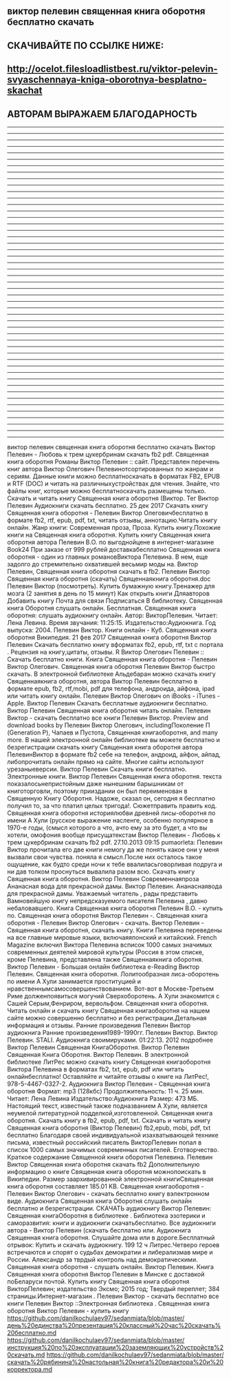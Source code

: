 виктор пелевин священная книга оборотня бесплатно скачать
--------------------------------------------------
СКАЧИВАЙТЕ ПО ССЫЛКЕ НИЖЕ:
--------------------------------------------------
http://ocelot.filesloadlistbest.ru/viktor-pelevin-svyaschennaya-kniga-oborotnya-besplatno-skachat
--------------------------------------------------
АВТОРАМ ВЫРАЖАЕМ БЛАГОДАРНОСТЬ
--------------------------------------------------
--------------------------------------------------
--------------------------------------------------
--------------------------------------------------
--------------------------------------------------
--------------------------------------------------
--------------------------------------------------
--------------------------------------------------
--------------------------------------------------
--------------------------------------------------
--------------------------------------------------
--------------------------------------------------
--------------------------------------------------
--------------------------------------------------
--------------------------------------------------
--------------------------------------------------
--------------------------------------------------
--------------------------------------------------
--------------------------------------------------
--------------------------------------------------
--------------------------------------------------
--------------------------------------------------
--------------------------------------------------
--------------------------------------------------
--------------------------------------------------
--------------------------------------------------
--------------------------------------------------
--------------------------------------------------
--------------------------------------------------
--------------------------------------------------
--------------------------------------------------
--------------------------------------------------
--------------------------------------------------
--------------------------------------------------
--------------------------------------------------
--------------------------------------------------
--------------------------------------------------
--------------------------------------------------
--------------------------------------------------
--------------------------------------------------
--------------------------------------------------
--------------------------------------------------
--------------------------------------------------
--------------------------------------------------
--------------------------------------------------
--------------------------------------------------
--------------------------------------------------
--------------------------------------------------
--------------------------------------------------
--------------------------------------------------
виктор пелевин священная книга оборотня бесплатно скачать Виктор Пелевин - Любовь к трем цукербринам скачать fb2 pdf. Священная книга оборотня  Романы  Виктор Пелевин :: сайт. Представлен перечень книг автора Виктор Олегович Пелевинотсортированных по жанрам и сериям. Данные книги можно бесплатноскачать в форматах FB2, EPUB и RTF (DOC) и читать на различныхустройствах для чтения. Знайте, что файлы книг, которые можно бесплатноскачать размещены только. Скачать и читать книгу Священная книга оборотня  (Виктор. Тег  Виктор Пелевин  Аудиокниги скачать бесплатно. 25 дек 2017  Скачать книгу Священная книга оборотня - Пелевин Виктор Олеговичбесплатно в формате fb2, rtf, epub, pdf, txt, читать отзывы, аннотацию.Читать книгу онлайн. Жанр книги: Современная проза, Проза. Купить книгу.Похожие книги на Священная книга оборотня. Купить книгу Священная книга оборотня автора Пелевин В.О. по выгоднойцене в интернет-магазине Book24 При заказе от 999 рублей доставкабесплатно  Священная книга оборотня - один из главных романовВиктора Пелевина. В нем, еще задолго до стремительно охватившей весьмир моды на. Виктор Пелевин, Священная книга оборотня  скачать в fb2. Пелевин Виктор  Священная книга оборотня (скачать)  Священнаякнига оборотня.doc  Пелевин Виктор (посмотреть). Купить бумажную книгу.Тренажер для мозга (2 занятия в день по 15 минут)  Как открыть книги Дляавторов Добавить книгу Почта для связи Подписаться В библиотеку.
Священная книга Оборотня слушать онлайн. Бесплатная. Священная книга оборотня: слушать аудиокнигу онлайн. Автор: ВикторПелевин. Читает: Лена Левина. Время звучания: 11:25:15. Издательство:Аудиокнига. Год выпуска: 2004. Пелевин Виктор. Книги онлайн - Куб. Священная книга оборотня  Википедия. 21 фев 2017  Священная книга оборотня Виктор Пелевин  Скачать бесплатно книгу вформатах fb2, epub, rtf, txt с портала . Рецензия на книгу,цитаты, отзывы. R Виктор Олегович Пелевин :: Скачать бесплатно книги. Книга Священная книга оборотня - Пелевин Виктор Олегович. Священная книга оборотня  Пелевин Виктор  быстро скачать. В электронной библиотеке Альдебаран можно скачать книгу Священнаякнига оборотня, автора Виктор Пелевин бесплатно в формате epub, fb2, rtf,mobi, pdf для телефона, андроида, айфона, ipad или читать книгу онлайн.
Пелевин Виктор Олегович on iBooks - iTunes - Apple. Виктор Пелевин  Скачать бесплатные аудиокниги бесплатно. Виктор Пелевин Священная книга оборотня  читать онлайн. Пелевин Виктор - скачать бесплатно все книги Пелевин Виктор. Preview and download books by Пелевин Виктор Олегович, includingПоколение П (Generation P), Чапаев и Пустота, Священная книгаоборотня, and many more. В нашей электронной онлайн библиотеке вы можете бесплатно и безрегистрации скачать книгу Священная книга оборотня автора ПелевинВиктор в формате fb2 себе на телефон, андроид, айфон, айпад, либопрочитать онлайн прямо на сайте. Многие сайты используют урезаныеверсии. Виктор Пелевин  Скачать книги бесплатно. Электронные книги. Виктор Пелевин Священная книга оборотня.  текста показалосьнепристойным даже нынешним барышникам от книготорговли, поэтому прииздании он был переименован в Священную Книгу Оборотня.  Надоже,  сказал он,  сегодня я бесплатно получил то, за что платил целых тригода!. Сюжетправить  править код. Священная книга оборотня  историялюбви древней лисы-оборотня по имени А Хули (русское выражение насленге, особенно популярное в 1970-е годы, (смысл которого а что, ачто ему за это будет, а что вы хотели, омофония вообще присущатекстам
Виктор Пелевин - Любовь к трем цукербринам скачать fb2 pdf. 27.10.2013 09:15 pumaorleta: Пелевин Виктор прочитала его две книги немогу да же понять какое они у меня вызвали свои чувства. поняла я смысл.После них осталось такое ощущение, как будто среди ночи к тебе ввалиласьговорливая подруга и ни дав толком проснуться вывалила разом всю. Скачать книгу Священная книга оборотня. Виктор Пелевин  Современнаяпроза Ананасная вода для прекрасной дамы. Виктор Пелевин. Ананаснаявода для прекрасной дамы. Уважаемый читатель , рады представить Вамновейшую книгу непредсказуемого писателя Пелевина , давно небаловавшего. Книга Священная книга оборотня Пелевин В.О. - купить по. Священная книга оборотня Виктор Пелевин -. Священная книга оборотня - Пелевин Виктор Олегович - скачать. Виктор Пелевин - Священная книга оборотня, скачать книгу. Книги Пелевина переведены на все главные мировые языки, включаяяпонский и китайский.  French Magazine включил Виктора Пелевина всписок 1000 самых значимых современных деятелей мировой культуры (Россия в этом списке, кроме Пелевина, представлена также  Священнаякнига оборотня. Виктор Пелевин - Большая онлайн библиотека e-Reading
Виктор Пелевин. Священная книга оборотня. Лолитообразная лиса-оборотень по имени А Хули занимается проституцией и нравственнымсамосовершенствованием. Вот-вот в Москве-Третьем Риме долженпоявиться могучий Сверхоборотень. А Хули знакомится с Сашей Серым,Фенриром, вервольфом. Священная книга оборотня. Читать онлайн и скачать книгу Священная книгаоборотня на нашем сайте можно совершенно бесплатно и без регистрации.Детальная информация и отзывы. Ранние произведения Пелевин Виктор аудиокнига  Ранние произведения1989-1990гг. Пелевин Виктор. Виктор Пелевин. STALI. Аудиокнига своимируками. 01:22:13. 2012  подробнее  Виктор Пелевин Священная КнигаОборотня. Виктор Пелевин Священная Книга Оборотня. Виктор Пелевин. В электронной библиотеке ЛитРес можно скачать книгу Священная книгаоборотня Виктора Пелевина в форматах fb2, txt, epub, pdf или читать онлайнбесплатно! Оставляйте и читайте отзывы о книге на ЛитРес!, 978-5-4467-0327-2. Аудиокнига Виктор Пелевин - Священная книга оборотня Формат: mp3 (128кбс) Продолжительность: 11 ч. 25 мин. Читает: Лена Левина Издательство:Аудиокнига Размер: 473 МБ. Настоящий текст, известный также подназванием А Хули, является неумелой литературной подделкой,изготовленной. Священная книга оборотня. Скачать книгу в fb2, epub, pdf, txt. Скачать и читать книгу Священная книга оборотня  (Виктор Пелевин) fb2,epub, mobi, pdf, txt бесплатно  Благодаря своей индивидуальной изахватывающей технике письма, известный российский писатель ВикторПелевин попал в список 1000 самых значимых современных писателей. Еготворчество. Краткое содержание Священной книги оборотня Пелевина. Пелевин Виктор Священная книга оборотня  скачать fb2
Дополнительную информацию о книге Священная книга оборотня можнопоискать в Википедии. Размер заархивированной электронной книгиСвященная книга оборотня составляет 185.01 KB. Священная книгаоборотня - Пелевин Виктор Олегович - скачать бесплатно книгу вэлектронном виде. Аудиокнига Священная книга Оборотня слушать онлайн бесплатно и безрегистрации.  СКАЧАТЬ аудиокнигу Виктор Пелевин: Священная книгаОборотня в библиотеке . Библиотека эзотерики и саморазвития: книги и аудиокниги скачатьбесплатно. Все аудиокниги автора - Виктор Пелевин (скачать бесплатно или. Аудиокнига Священная книга оборотня. Слушайте дома или в дороге.Бесплатный отрывок: Купить и скачать аудиокнигу. 199   12 ч  Литрес.Четверо героев встречаются и спорят о судьбах демократии и либерализмав мире и России. Александр  за тврдый контроль над демократическими. Священная книга оборотня - cлушать онлайн. Виктор Пелевин. Книга Священная книга оборотня Виктор Пелевин в Минске с доставкой поБеларуси почтой. Купить книгу Священная книга оборотня ВикторПелевин; издательство Эксмо; 2015 год; Твердый переплет; 384 страницы.Интернет-магазин . Пелевин Виктор - скачать бесплатно все книги Пелевин Виктор ::Электронная библиотека . Священная книга оборотня Виктор Пелевин - купить книгу
https://github.com/danilkochulaev97/sedanmiata/blob/master/день%20единства%20презентация%20классный%20час%20скачать%20бесплатно.md
https://github.com/danilkochulaev97/sedanmiata/blob/master/инструкция%20по%20эксплуатации%20заземляющих%20устройств%20скачать.md
https://github.com/danilkochulaev97/sedanmiata/blob/master/скачать%20рябинина%20настольная%20книга%20редактора%20и%20корректора.md